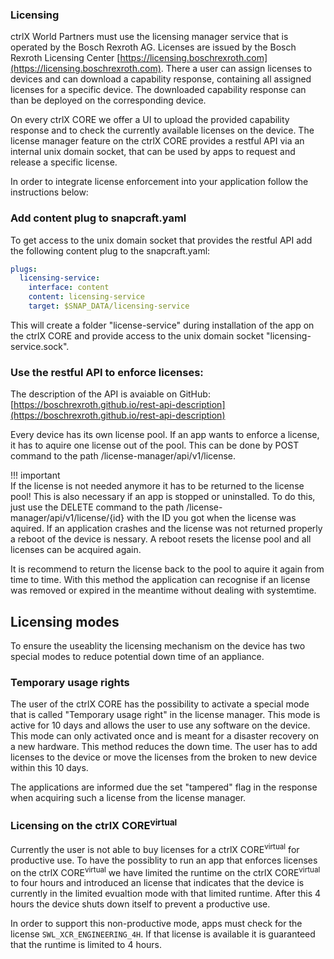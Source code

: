 ### Licensing

ctrlX World Partners must use the licensing manager service that is operated by the Bosch Rexroth AG. Licenses are issued by the Bosch Rexroth Licensing Center [https://licensing.boschrexroth.com](https://licensing.boschrexroth.com). There a user can assign licenses to devices and can download a capability response, containing all assigned licenses for a specific device. The downloaded capability response can than be deployed on the corresponding device.

On every ctrlX CORE we offer a UI to upload the provided capability response and to check the currently available licenses on the device. The license manager feature on the ctrlX CORE provides a restful API via an internal unix domain socket, that can be used by apps to request and release a specific license.

In order to integrate license enforcement into your application follow the instructions below:

### Add content plug to snapcraft.yaml
To get access to the unix domain socket that provides the restful API add the following content plug to the snapcraft.yaml:

```yaml
plugs:
  licensing-service:
    interface: content
    content: licensing-service
    target: $SNAP_DATA/licensing-service
``` 

This will create a folder "license-service" during installation of the app on the ctrlX CORE and provide access to the unix domain socket "licensing-service.sock".

### Use the restful API to enforce licenses:
The description of the API is avaiable on GitHub: [https://boschrexroth.github.io/rest-api-description](https://boschrexroth.github.io/rest-api-description)

Every device has its own license pool. If an app wants to enforce a license, it has to aquire one license out of the pool. This can be done by POST command to the path /license-manager/api/v1/license.


!!! important   
    If the license is not needed anymore it has to be returned to the license pool! This is also necessary if an app is stopped or uninstalled. To do this, just use the DELETE    command to the path /license-manager/api/v1/license/{id} with the ID you got when the license was aquired. If an application crashes and the license was not returned properly a reboot of   the device is nessary. A reboot resets the license pool and all licenses can be acquired again. 

It is recommend to return the license back to the pool to aquire it again from time to time. With this method the application can recognise if an license was removed or expired in the meantime without dealing with systemtime.



## Licensing modes 
To ensure the useablity the licensing mechanism on the device has two special modes to reduce potential down time of an appliance. 

### Temporary usage rights
The user of the ctrlX CORE has the possibility to activate a special mode that is called "Temporary usage right" in the license manager. This mode is active for 10 days and allows the user to use any software on the device. This mode can only activated once and is meant for a disaster recovery on a new hardware. This method reduces the down time. The user has to add licenses to the device or move the licenses from the broken to new device within this 10 days.

The applications are informed due the set "tampered" flag in the response when acquiring such a license from the license manager. 

### Licensing on the ctrlX CORE<sup>virtual</sup>
Currently the user is not able to buy licenses for a ctrlX CORE<sup>virtual</sup> for productive use. To have the possiblity to run an app that enforces licenses on the ctrlX CORE<sup>virtual</sup> we have limited the runtime on the ctrlX CORE<sup>virtual</sup> to four hours and introduced an license that indicates that the device is currently in the limited evualtion mode with that limited runtime. After this 4 hours the device shuts down itself to prevent a productive  use.

In order to support this non-productive mode, apps must check for the license `SWL_XCR_ENGINEERING_4H`. If that license is available it is guaranteed that the runtime is limited to 4 hours.
